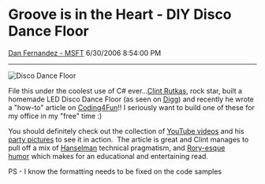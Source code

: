 <div id="page">

# Groove is in the Heart - DIY Disco Dance Floor

[Dan Fernandez -
MSFT](https://social.msdn.microsoft.com/profile/Dan%20Fernandez%20-%20MSFT)
6/30/2006 8:54:00 PM

-----

<div id="content">

![](http://msdn.microsoft.com/coding4fun/images/coolApps/disco/dance.gif
"Disco Dance Floor")

File this under the coolest use of C\# ever...[Clint
Rutkas](http://www.betterthaneveryone.com/), rock star, built a homemade
LED Disco Dance Floor (as seen on
[Digg](http://digg.com/hardware/Disco_Dance_Floor_Completed)) and
recently he wrote a "how-to" article on
[Coding4Fun](http://msdn.microsoft.com/coding4fun/coolapplications/disco/default.aspx)\!\!
I seriously want to build one of these for my office in my "free" time
:)

You should definitely check out the collection of [YouTube
videos](http://betterthaneveryone.com/?p=347) and his [party
pictures](http://betterthaneveryone.com/?p=350) to see it in action. 
The article is great and Clint manages to pull off a mix of
[Hanselman](http://www.hanselman.com/blog/) technical pragmatism, and
[Rory-esque humor](http://neopoleon.com/blog/) which makes for an
educational and entertaining read.

PS - I know the formatting needs to be fixed on the code samples

</div>

</div>
